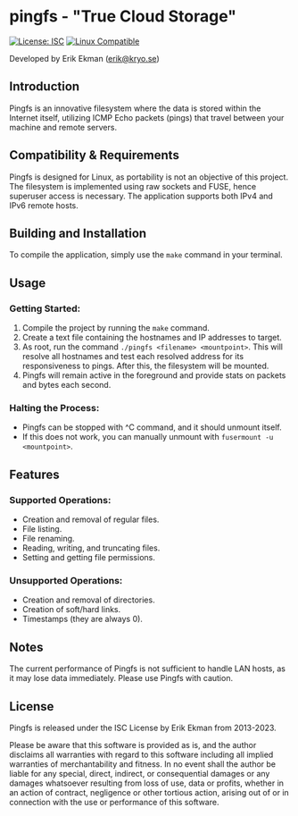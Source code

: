 # pingfs - "True Cloud Storage"

[![License: ISC](https://img.shields.io/badge/License-ISC-blue.svg)](https://opensource.org/licenses/ISC) [![Linux Compatible](https://img.shields.io/badge/Linux-Compatible-brightgreen.svg)](https://shields.io/)

Developed by Erik Ekman (erik@kryo.se)

## Introduction

Pingfs is an innovative filesystem where the data is stored within the Internet itself, utilizing ICMP Echo packets (pings) that travel between your machine and remote servers.

## Compatibility & Requirements

Pingfs is designed for Linux, as portability is not an objective of this project. The filesystem is implemented using raw sockets and FUSE, hence superuser access is necessary. The application supports both IPv4 and IPv6 remote hosts.

## Building and Installation

To compile the application, simply use the `make` command in your terminal.

## Usage

### Getting Started:

1. Compile the project by running the `make` command.
2. Create a text file containing the hostnames and IP addresses to target.
3. As root, run the command `./pingfs <filename> <mountpoint>`. This will resolve all hostnames and test each resolved address for its responsiveness to pings. After this, the filesystem will be mounted.
4. Pingfs will remain active in the foreground and provide stats on packets and bytes each second.

### Halting the Process:

- Pingfs can be stopped with ^C command, and it should unmount itself.
- If this does not work, you can manually unmount with `fusermount -u <mountpoint>`.

## Features

### Supported Operations:

- Creation and removal of regular files.
- File listing.
- File renaming.
- Reading, writing, and truncating files.
- Setting and getting file permissions.

### Unsupported Operations:

- Creation and removal of directories.
- Creation of soft/hard links.
- Timestamps (they are always 0).

## Notes

The current performance of Pingfs is not sufficient to handle LAN hosts, as it may lose data immediately. Please use Pingfs with caution.

## License

Pingfs is released under the ISC License by Erik Ekman from 2013-2023.

Please be aware that this software is provided as is, and the author disclaims all warranties with regard to this software including all implied warranties of merchantability and fitness. In no event shall the author be liable for any special, direct, indirect, or consequential damages or any damages whatsoever resulting from loss of use, data or profits, whether in an action of contract, negligence or other tortious action, arising out of or in connection with the use or performance of this software.
